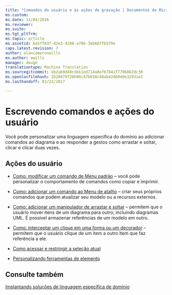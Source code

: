 ```yaml
---
title: "Comandos do usuário e as ações de gravação | Documentos do Microsoft"
ms.custom: 
ms.date: 11/04/2016
ms.reviewer: 
ms.suite: 
ms.tgt_pltfrm: 
ms.topic: article
ms.assetid: ba5ff03f-d2e3-4188-a706-3eb68ffb5f9e
caps.latest.revision: 7
author: alancameronwills
ms.author: awills
manager: douge
translationtype: Machine Translation
ms.sourcegitcommit: eb2ab9d49cdeb1ed71da8ef67841f7796862dc30
ms.openlocfilehash: 2b20478f20b08c47b038c48ab42460dde32931e2
ms.lasthandoff: 02/22/2017

---
```

# <a name="writing-user-commands-and-actions"></a>Escrevendo comandos e ações do usuário
Você pode personalizar uma linguagem específica do domínio ao adicionar comandos ao diagrama e ao responder a gestos como arrastar e soltar, clicar e clicar duas vezes.  
  
## <a name="user-actions"></a>Ações do usuário  
  
-   [Como: modificar um comando de Menu padrão](../modeling/how-to-modify-a-standard-menu-command-in-a-domain-specific-language.md) – você pode personalizar o comportamento de comandos como copiar e imprimir.  
  
-   [Como: adicionar um comando ao Menu de atalho](../modeling/how-to-add-a-command-to-the-shortcut-menu.md) – criar seus próprios comandos que podem atualizar seu modelo ou a recursos externos.  
  
-   [Como: adicionar um manipulador de arrastar e soltar](../modeling/how-to-add-a-drag-and-drop-handler.md) – permitem que o usuário mover itens de um diagrama para outro, incluindo diagramas UML. É possível armazenar referências de um modelo em outro.  
  
-   [Como: interceptar um clique em uma forma ou um decorador](../modeling/how-to-intercept-a-click-on-a-shape-or-decorator.md) – permitem que o usuário clique de um item a outro item que faz referência a ele.  
  
-   [Como acessar e restringir a seleção atual](../modeling/how-to-access-and-constrain-the-current-selection.md)  
  
-   [Personalizando ferramentas de elemento](../modeling/customizing-element-tools.md)  
  
## <a name="see-also"></a>Consulte também  
 [Implantando soluções de linguagem específica de domínio](../modeling/deploying-domain-specific-language-solutions.md)

